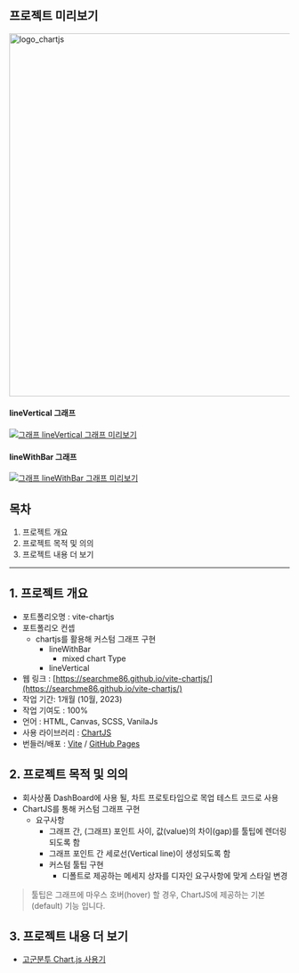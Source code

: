## 프로젝트 미리보기

<img width="652" alt="logo_chartjs" src="https://github.com/searchme86/vite-chartjs/assets/47154709/e43423b0-f819-444f-b267-a9ae29baaaec">

#### lineVertical 그래프

[![그래프 lineVertical 그래프 미리보기](https://img.youtube.com/vi/toLMC9PK7R0/0.jpg)](https://www.youtube.com/watch?v=toLMC9PK7R0)

#### lineWithBar 그래프

[![그래프 lineWithBar 그래프 미리보기](https://img.youtube.com/vi/pQ1dCTHB5q4/0.jpg)](https://www.youtube.com/watch?v=pQ1dCTHB5q4)

## 목차

1. 프로젝트 개요
2. 프로젝트 목적 및 의의
3. 프로젝트 내용 더 보기

---

## 1. 프로젝트 개요

- 포트폴리오명 : vite-chartjs
- 포트폴리오 컨셉
  - chartjs를 활용해 커스텀 그래프 구현
    - lineWithBar
      - mixed chart Type
    - lineVertical
- 웹 링크 : [https://searchme86.github.io/vite-chartjs/](https://searchme86.github.io/vite-chartjs/)
- 작업 기간: 1개월 (10월, 2023)
- 작업 기여도 : 100%
- 언어 : HTML, Canvas, SCSS, VanilaJs
- 사용 라이브러리 : [ChartJS](https://www.chartjs.org/docs/latest/)
- 번들러/배포 : [Vite](https://vitejs.dev/) / [GitHub Pages](https://pages.github.com/)

## 2. 프로젝트 목적 및 의의

- 회사상품 DashBoard에 사용 될, 차트 프로토타입으로 목업 테스트 코드로 사용
- ChartJS를 통해 커스텀 그래프 구현
  - 요구사항
    - 그래프 간, (그래프) 포인트 사이, 값(value)의 차이(gap)를 툴팁에 렌더링 되도록 함
    - 그래프 포인트 간 세로선(Vertical line)이 생성되도록 함
    - 커스텀 툴팁 구현
      - 디폴트로 제공하는 메세지 상자를 디자인 요구사항에 맞게 스타일 변경

> 툴팁은 그래프에 마우스 호버(hover) 할 경우, ChartJS에 제공하는 기본(default) 기능 입니다.

## 3. 프로젝트 내용 더 보기

- [고군분투 Chart.js 사용기](https://www.notion.so/Chart-js-34d6052880bf4c8fbd59698e6b9e9225)

